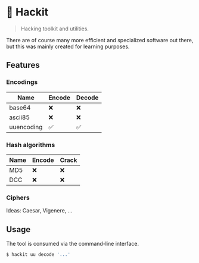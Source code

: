 # 🧰 Hackit

> Hacking toolkit and utilities.

There are of course many more efficient and specialized software out there, but this was mainly created for learning purposes.

## Features

### Encodings

| Name          | Encode    | Decode    |
|---------------|-----------|-----------|
| base64        | ❌        | ❌        |
| ascii85       | ❌        | ❌        |
| uuencoding    | ✅        | ✅        |

### Hash algorithms

| Name      | Encode  | Crack   |
|-----------|---------|---------|
| MD5       | ❌       | ❌     |
| DCC       | ❌       | ❌     |

### Ciphers

Ideas: Caesar, Vigenere, ...

## Usage

The tool is consumed via the command-line interface.

```bash
$ hackit uu decode '...'
````
